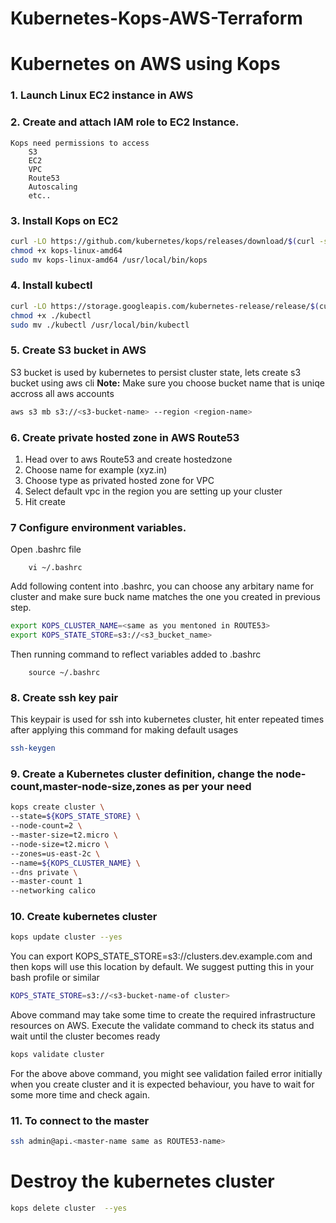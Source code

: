# Kubernetes-Kops-AWS-Terraform

# Kubernetes on AWS using Kops

### 1. Launch Linux EC2 instance in AWS
### 2. Create and attach IAM role to EC2 Instance.
	Kops need permissions to access
		S3
		EC2
		VPC
		Route53
		Autoscaling
		etc..
### 3. Install Kops on EC2
```sh
curl -LO https://github.com/kubernetes/kops/releases/download/$(curl -s https://api.github.com/repos/kubernetes/kops/releases/latest | grep tag_name | cut -d '"' -f 4)/kops-linux-amd64
chmod +x kops-linux-amd64
sudo mv kops-linux-amd64 /usr/local/bin/kops
```

### 4. Install kubectl
```sh
curl -LO https://storage.googleapis.com/kubernetes-release/release/$(curl -s https://storage.googleapis.com/kubernetes-release/release/stable.txt)/bin/linux/amd64/kubectl
chmod +x ./kubectl
sudo mv ./kubectl /usr/local/bin/kubectl
```
### 5. Create S3 bucket in AWS
S3 bucket is used by kubernetes to persist cluster state, lets create s3 bucket using aws cli
**Note:**  Make sure you choose bucket name that is uniqe accross all aws accounts

```sh
aws s3 mb s3://<s3-bucket-name> --region <region-name>
```
### 6. Create private hosted zone in AWS Route53
 1. Head over to aws Route53 and create hostedzone
 2. Choose name for example (xyz.in)
 3. Choose type as privated hosted zone for VPC
 4. Select default vpc in the region you are setting up your cluster
 5. Hit create

### 7 Configure environment variables.
Open .bashrc file 
```
	vi ~/.bashrc
```
Add following content into .bashrc, you can choose any arbitary name for cluster and make sure buck name matches the one you created in previous step.

```sh
export KOPS_CLUSTER_NAME=<same as you mentoned in ROUTE53>
export KOPS_STATE_STORE=s3://<s3_bucket_name>
```
Then running command to reflect variables added to .bashrc
```
	source ~/.bashrc
```
### 8. Create ssh key pair
This keypair is used for ssh into kubernetes cluster, hit enter repeated times after applying this command for making default usages

```sh
ssh-keygen
```

### 9. Create a Kubernetes cluster definition, change the node-count,master-node-size,zones as per your need
```sh
kops create cluster \
--state=${KOPS_STATE_STORE} \
--node-count=2 \
--master-size=t2.micro \
--node-size=t2.micro \
--zones=us-east-2c \
--name=${KOPS_CLUSTER_NAME} \
--dns private \
--master-count 1
--networking calico
```

### 10. Create kubernetes cluster

```sh
kops update cluster --yes
```
You can export KOPS_STATE_STORE=s3://clusters.dev.example.com and then kops will use this location by default. We suggest putting this in your bash profile or similar

```sh
KOPS_STATE_STORE=s3://<s3-bucket-name-of cluster>
```

Above command may take some time to create the required infrastructure resources on AWS. Execute the validate command to check its status and wait until the cluster becomes ready

```sh
kops validate cluster
```
For the above above command, you might see validation failed error initially when you create cluster and it is expected behaviour, you have to wait for some more time and check again.

### 11. To connect to the master
```sh
ssh admin@api.<master-name same as ROUTE53-name>
```
# Destroy the kubernetes cluster
```sh
kops delete cluster  --yes
